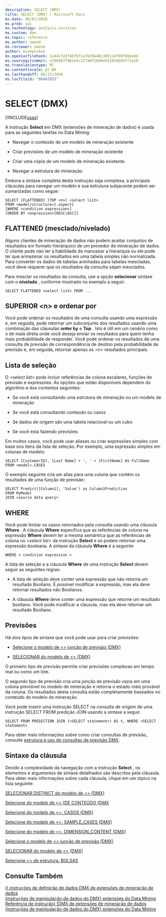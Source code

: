 ```yaml
---
description: SELECT (DMX)
title: SELECT (DMX) | Microsoft Docs
ms.date: 06/07/2018
ms.prod: sql
ms.technology: analysis-services
ms.custom: dmx
ms.topic: reference
ms.author: owend
ms.reviewer: owend
author: minewiskan
ms.openlocfilehash: 1e44c7d2f4bf872a7629a48c305114f09f98ee66
ms.sourcegitcommit: e700497f962e4c2274df16d9e651059b42ff1a10
ms.translationtype: MT
ms.contentlocale: pt-BR
ms.lasthandoff: 08/17/2020
ms.locfileid: "88462025"
---
```

# <a name="select-dmx"></a>SELECT (DMX)
[!INCLUDE[ssas](../includes/applies-to-version/ssas.md)]

  A instrução **Select** em DMX (extensões de mineração de dados) é usada para as seguintes tarefas no Data Mining:  
  
-   Navegar o conteúdo de um modelo de mineração existente  
  
-   Criar previsões de um modelo de mineração existente  
  
-   Criar uma cópia de um modelo de mineração existente.  
  
-   Navegar a estrutura de mineração  
  
 Embora a sintaxe completa desta instrução seja complexa, a principais cláusulas para navegar um modelo e sua estrutura subjacente podem ser sumarizadas como segue:  
  
```  
SELECT [FLATTENED] [TOP <n>] <select list>  
FROM <model/structure>[.aspect]  
[WHERE <condition expression>]  
[ORDER BY <expression>[DESC|ASC]]  
```  
  
## <a name="flattened"></a>FLATTENED (mesclado/nivelado)  
 Alguns clientes de mineração de dados não podem aceitar conjuntos de resultados em formato hierárquico de um provedor de mineração de dados. O cliente pode não ter a habilidade de manusear a hierarquia ou ele pode ter que armazenar os resultados em uma tabela simples não normalizada. Para converter os dados de tabelas aninhadas para tabelas mescladas, você deve requerer que os resultados da consulta sejam mesclados.  
  
 Para mesclar os resultados da consulta, use a opção **selecionar** sintaxe com o **nivelado** , conforme mostrado no exemplo a seguir:  
  
```  
SELECT FLATTENED <select list> FROM ...  
```  
  
## <a name="top-n-and-order-by"></a>SUPERIOR \<n> e ordenar por  
 Você pode ordenar os resultados de uma consulta usando uma expressão e, em seguida, pode retornar um subconjunto dos resultados usando uma combinação das cláusulas **order by** e **Top** . Isto é útil em um cenário como o de mala direta onde você deseja enviar os resultados para quem tenha mais probabilidade de responder. Você pode ordenar os resultados de uma consulta de previsão de correspondência de destino pela probabilidade de previsão e, em seguida, retornar apenas os \<n> resultados principais.  
  
## <a name="select-list"></a>Lista de seleção  
 O *\<select list>* pode incluir referências de coluna escalares, funções de previsão e expressões. As opções que estão disponíveis dependem do algoritmo e dos contextos seguintes:  
  
-   Se você está consultando uma estrutura de mineração ou um modelo de mineração  
  
-   Se você está consultando conteúdo ou casos  
  
-   Se dados de origem são uma tabela relacional ou um cubo  
  
-   Se você esta fazendo previsões  
  
 Em muitos casos, você pode usar aliases ou criar expressões simples com base nos itens da lista de seleção. Por exemplo, uma expressão simples em colunas de modelo:  
  
```  
SELECT [CustomerID], [Last Name] + ', ' + [FirstName] AS FullName  
FROM <model>.CASES  
```  
  
 O exemplo seguinte cria um alias para uma coluna que contém os resultados de uma função de previsão:  
  
```  
SELECT Predict([Column1], 'Value') as Column1Prediction  
FROM MyModel  
JOIN <source data query>  
```  
  
## <a name="where"></a>WHERE  
 Você pode limitar os casos retornados pela consulta usando uma cláusula **Where** . A cláusula **Where** especifica que as referências de coluna na expressão **Where** devem ter a mesma semântica que as referências de coluna no *\<select list>* da instrução **Select** e só podem retornar uma expressão booleana. A sintaxe da cláusula **Where** é a seguinte  
  
```  
WHERE < condition expression >  
```  
  
 A lista de seleção e a cláusula **Where** de uma instrução **Select** devem seguir as seguintes regras:  
  
-   A lista de seleção deve conter uma expressão que não retorna um resultado Booliano. É possível modificar a expressão, mas ela deve retornar resultados não Boolianos.  
  
-   A cláusula **Where** deve conter uma expressão que retorne um resultado booliano. Você pode modificar a cláusula, mas ela deve retornar um resultado Booliano.  
  
## <a name="predictions"></a>Previsões  
 Há dois tipos de sintaxe que você pode usar para criar previsões:  
  
-   [Selecione o modelo de &#60;&#62; junção de previsão &#40;DMX&#41;](../dmx/select-from-model-prediction-join-dmx.md)  
  
-   [SELECIONAR do modelo de &#60;&#62; &#40;DMX&#41;](../dmx/select-from-model-dmx.md)  
  
 O primeiro tipo de previsão permite criar previsões complexas em tempo real ou como um lote.  
  
 O segundo tipo de previsão cria uma junção de previsão vazia em uma coluna previsível no modelo de mineração e retorna o estado mais provável da coluna. Os resultados desta consulta estão completamente baseados no conteúdo do modelo de mineração.  
  
 Você pode inserir uma instrução SELECT na consulta de origem de uma instrução SELECT FROM predição JOIN usando a sintaxe a seguir.  
  
```  
SELECT FROM PREDICTION JOIN (<SELECT statement>) AS t, WHERE <SELECT statement>  
```  
  
 Para obter mais informações sobre como criar consultas de previsão, consulte [estrutura e uso de consultas de previsão DMX](../dmx/structure-and-usage-of-dmx-prediction-queries.md).  
  
## <a name="clause-syntax"></a>Sintaxe da cláusula  
 Devido à complexidade da navegação com a instrução **Select** , os elementos e argumentos de sintaxe detalhados são descritos pela cláusula. Para obter mais informações sobre cada cláusula, clique em um tópico na lista seguinte:  
  
 [SELECIONAR DISTINCT do modelo de &#60;&#62; &#40;DMX&#41;](../dmx/select-distinct-from-model-dmx.md)  
  
 [Selecione do modelo de &#60;&#62;.&#41;DE CONTEÚDO &#40;DMX ](../dmx/select-from-model-content-dmx.md)  
  
 [Selecione do modelo de &#60;&#62;. CASOS &#40;DMX&#41;](../dmx/select-from-model-cases-dmx.md)  
  
 [Selecione do modelo de &#60;&#62;. SAMPLE_CASES &#40;DMX&#41;](../dmx/select-from-model-sample-cases-dmx.md)  
  
 [Selecione do modelo de &#60;&#62;. DIMENSION_CONTENT &#40;DMX&#41;](../dmx/select-from-model-dimension-content-dmx.md)  
  
 [Selecione o modelo de &#60;&#62; junção de previsão &#40;DMX&#41;](../dmx/select-from-model-prediction-join-dmx.md)  
  
 [SELECIONAR do modelo de &#60;&#62; &#40;DMX&#41;](../dmx/select-from-model-dmx.md)  
  
 [Selecione &#60;&#62; de estrutura. BOLSAS](../dmx/select-from-structure-cases.md)  
  
## <a name="see-also"></a>Consulte Também  
 [&#40;&#41; instruções de definição de dados DMX de extensões de mineração de dados](../dmx/dmx-statements-data-definition.md)   
 [&#40;instruções de manipulação de dados do DMX&#41; extensões do Data Mining](../dmx/dmx-statements-data-manipulation.md)   
 [Referência de instrução&#41; &#40;DMX de extensões de mineração de dados](../dmx/data-mining-extensions-dmx-statements.md)   
 [&#40;instruções de manipulação de dados do DMX&#41; extensões do Data Mining](../dmx/dmx-statements-data-manipulation.md)  
  
  

